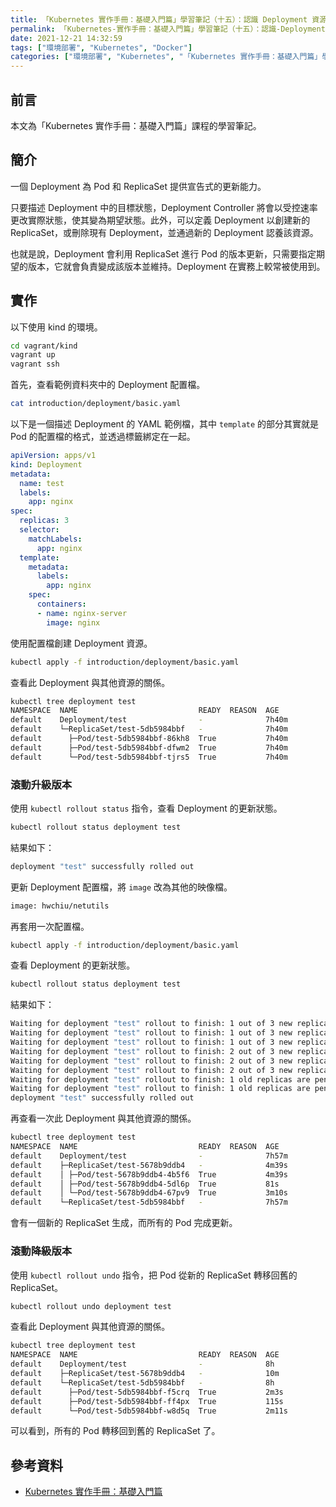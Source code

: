 ```yaml
---
title: 「Kubernetes 實作手冊：基礎入門篇」學習筆記（十五）：認識 Deployment 資源
permalink: 「Kubernetes-實作手冊：基礎入門篇」學習筆記（十五）：認識-Deployment-資源
date: 2021-12-21 14:32:59
tags: ["環境部署", "Kubernetes", "Docker"]
categories: ["環境部署", "Kubernetes", "「Kubernetes 實作手冊：基礎入門篇」學習筆記"]
---
```


## 前言

本文為「Kubernetes 實作手冊：基礎入門篇」課程的學習筆記。

## 簡介

一個 Deployment 為 Pod 和 ReplicaSet 提供宣告式的更新能力。

只要描述 Deployment 中的目標狀態，Deployment Controller 將會以受控速率更改實際狀態，使其變為期望狀態。此外，可以定義 Deployment 以創建新的 ReplicaSet，或刪除現有 Deployment，並通過新的 Deployment 認養該資源。

也就是說，Deployment 會利用 ReplicaSet 進行 Pod 的版本更新，只需要指定期望的版本，它就會負責變成該版本並維持。Deployment 在實務上較常被使用到。

## 實作

以下使用 kind 的環境。

```BASH
cd vagrant/kind
vagrant up
vagrant ssh
```

首先，查看範例資料夾中的 Deployment 配置檔。

```BASH
cat introduction/deployment/basic.yaml
```

以下是一個描述 Deployment 的 YAML 範例檔，其中 `template` 的部分其實就是 Pod 的配置檔的格式，並透過標籤綁定在一起。

```YAML
apiVersion: apps/v1
kind: Deployment
metadata:
  name: test
  labels:
    app: nginx
spec:
  replicas: 3
  selector:
    matchLabels:
      app: nginx
  template:
    metadata:
      labels:
        app: nginx
    spec:
      containers:
      - name: nginx-server
        image: nginx
```

使用配置檔創建 Deployment 資源。

```BASH
kubectl apply -f introduction/deployment/basic.yaml
```

查看此 Deployment 與其他資源的關係。

```BASH
kubectl tree deployment test
NAMESPACE  NAME                           READY  REASON  AGE
default    Deployment/test                -              7h40m
default    └─ReplicaSet/test-5db5984bbf   -              7h40m
default      ├─Pod/test-5db5984bbf-86kh8  True           7h40m
default      ├─Pod/test-5db5984bbf-dfwm2  True           7h40m
default      └─Pod/test-5db5984bbf-tjrs5  True           7h40m
```

### 滾動升級版本

使用 `kubectl rollout status` 指令，查看 Deployment 的更新狀態。

```BASH
kubectl rollout status deployment test
```

結果如下：

```BASH
deployment "test" successfully rolled out
```

更新 Deployment 配置檔，將 `image` 改為其他的映像檔。

```BASH
image: hwchiu/netutils
```

再套用一次配置檔。

```BASH
kubectl apply -f introduction/deployment/basic.yaml
```

查看 Deployment 的更新狀態。

```BASH
kubectl rollout status deployment test
```

結果如下：

```BASH
Waiting for deployment "test" rollout to finish: 1 out of 3 new replicas have been updated...
Waiting for deployment "test" rollout to finish: 1 out of 3 new replicas have been updated...
Waiting for deployment "test" rollout to finish: 1 out of 3 new replicas have been updated...
Waiting for deployment "test" rollout to finish: 2 out of 3 new replicas have been updated...
Waiting for deployment "test" rollout to finish: 2 out of 3 new replicas have been updated...
Waiting for deployment "test" rollout to finish: 2 out of 3 new replicas have been updated...
Waiting for deployment "test" rollout to finish: 1 old replicas are pending termination...
Waiting for deployment "test" rollout to finish: 1 old replicas are pending termination...
deployment "test" successfully rolled out
```

再查看一次此 Deployment 與其他資源的關係。

```BASH
kubectl tree deployment test
NAMESPACE  NAME                           READY  REASON  AGE
default    Deployment/test                -              7h57m
default    ├─ReplicaSet/test-5678b9ddb4   -              4m39s
default    │ ├─Pod/test-5678b9ddb4-4b5f6  True           4m39s
default    │ ├─Pod/test-5678b9ddb4-5dl6p  True           81s
default    │ └─Pod/test-5678b9ddb4-67pv9  True           3m10s
default    └─ReplicaSet/test-5db5984bbf   -              7h57m
```

會有一個新的 ReplicaSet 生成，而所有的 Pod 完成更新。

### 滾動降級版本

使用 `kubectl rollout undo` 指令，把 Pod 從新的 ReplicaSet 轉移回舊的 ReplicaSet。

```BASH
kubectl rollout undo deployment test
```

查看此 Deployment 與其他資源的關係。

```BASH
kubectl tree deployment test
NAMESPACE  NAME                           READY  REASON  AGE
default    Deployment/test                -              8h
default    ├─ReplicaSet/test-5678b9ddb4   -              10m
default    └─ReplicaSet/test-5db5984bbf   -              8h
default      ├─Pod/test-5db5984bbf-f5crq  True           2m3s
default      ├─Pod/test-5db5984bbf-ff4px  True           115s
default      └─Pod/test-5db5984bbf-w8d5q  True           2m11s
```

可以看到，所有的 Pod 轉移回到舊的 ReplicaSet 了。

## 參考資料

- [Kubernetes 實作手冊：基礎入門篇](https://hiskio.com/courses/349/about)
